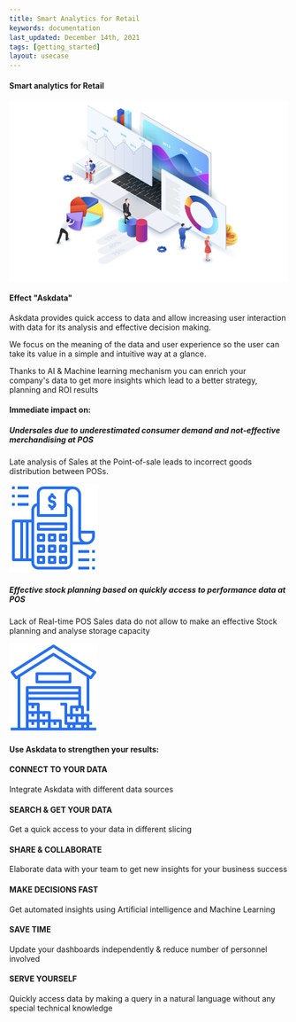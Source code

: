 ```yaml
---
title: Smart Analytics for Retail
keywords: documentation
last_updated: December 14th, 2021
tags: [getting_started]
layout: usecase
---
```


#### Smart analytics for Retail

<img src="/media/use-cases/icons/dashboards.png" class="image-doc p-3">

#### Effect "Askdata" 

Askdata provides quick access to data and allow increasing user interaction with data for its analysis and effective decision making. 

We focus on the meaning of the data and user experience so the user can take its value in a simple and intuitive way at a glance.

Thanks to AI & Machine learning mechanism you can enrich your company's data to get more insights which lead to a  better strategy, planning and ROI results

#### Immediate impact on:

<div class="row">
  <div class="col-sm-6">
    <div class="card">
      <div class="card-body text-center">
        <h5 class="card-title">Undersales due to underestimated consumer demand and not-effective merchandising at POS</h5>
        <p class="card-text">Late analysis of Sales at the Point-of-sale leads to incorrect goods distribution between POSs.</p>
         <img src="/media/use-cases/icons/POS_1.png" class="card-img" alt="Sales Accuracy" style="max-width:160px">
      </div>
    </div>
  </div>
  <div class="col-sm-6">
    <div class="card">
      <div class="card-body text-center">
        <h5 class="card-title">Effective stock planning based on quickly access to performance data at POS</h5>
        <p class="card-text">Lack of Real-time POS Sales data do not allow to make an effective Stock planning and analyse storage capacity</p>
        <img src="/media/use-cases/icons/POS_2.png" class="card-img" alt="Sales Accuracy" style="max-width:160px">
      </div>
    </div>
  </div>
   
#### Use Askdata to strengthen your results:

#### CONNECT TO YOUR DATA

Integrate Askdata with different data sources 

#### SEARCH & GET YOUR DATA

Get a quick access to your data in different slicing 

#### SHARE & COLLABORATE

Elaborate data with your team to get new insights for your business success 

#### MAKE DECISIONS FAST

Get automated insights using Artificial intelligence and Machine Learning

#### SAVE TIME

Update your dashboards independently & reduce number of personnel involved 

#### SERVE YOURSELF

Quickly access data by making a query in a natural language without any special technical knowledge 
